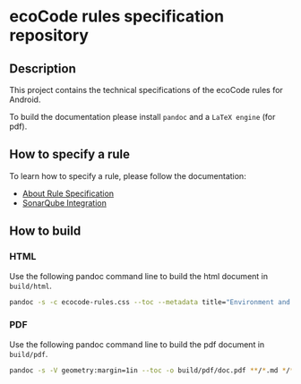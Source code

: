 # ecoCode rules specification repository

## Description

This project contains the technical specifications of the ecoCode rules for Android.

To build the documentation please install `pandoc` and a `LaTeX engine` (for pdf).

## How to specify a rule

To learn how to specify a rule, please follow the documentation:

- [About Rule Specification](https://github.com/green-code-initiative/ecoCode-mobile-rules-specification/blob/main/rules/AboutRuleSpecification.md)
- [SonarQube Integration](https://github.com/green-code-initiative/ecoCode-mobile-rules-specification/blob/main/rules/SonarQubeIntegration.md)


## How to build

### HTML

Use the following pandoc command line to build the html document in `build/html`.

```sh
pandoc -s -c ecocode-rules.css --toc --metadata title="Environment and Social Smells For Android" -o build/html/doc.html **/*.md */*/*.md && cp ecocode-rules.css build/html/
```

### PDF

Use the following pandoc command line to build the pdf document in `build/pdf`.

```sh
pandoc -s -V geometry:margin=1in --toc -o build/pdf/doc.pdf **/*.md */*/*.md
```
